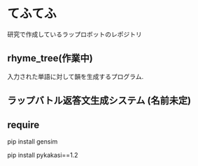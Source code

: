 # てふてふ 
研究で作成しているラップロボットのレポジトリ
## rhyme_tree(作業中)
入力された単語に対して韻を生成するプログラム.
## ラップバトル返答文生成システム (名前未定)

## require
pip install gensim

pip install pykakasi==1.2
